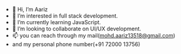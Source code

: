 - 👋 Hi, I’m Aariz
- 👀 I’m interested in full stack development.
- 🌱 I’m currently learning JavaScript.
- 💞️ I’m looking to collaborate on UI/UX development.
- 📫 you can reach through my mail(mohd.aariz13518@gmail.com)
- and my personal phone number(+91 72000 13756)

<!---
Aariz18/Aariz18 is a ✨ special ✨ repository because its `README.md` (this file) appears on your GitHub profile.
You can click the Preview link to take a look at your changes.
--->
